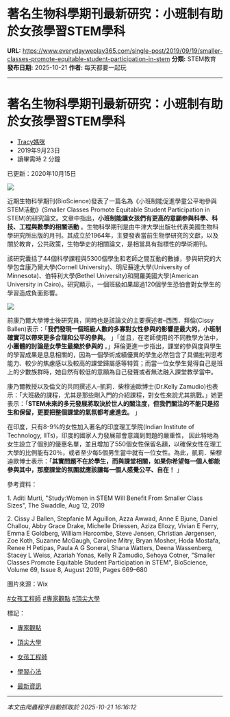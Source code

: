 # 著名生物科學期刊最新研究：小班制有助於女孩學習STEM學科

**URL:** https://www.everydayweplay365.com/single-post/2019/09/19/smaller-classes-promote-equitable-student-participation-in-stem
**分類:** STEM教育
**發布日期:** 2025-10-21
**作者:** 每天都要一起玩

---

# 著名生物科學期刊最新研究：小班制有助於女孩學習STEM學科

  * [Tracy媽咪](https://www.everydayweplay365.com/profile/512d3ea1-3c8b-4cca-a217-a2795c667b27/profile)
  * 2019年9月23日
  * 讀畢需時 2 分鐘



已更新：2020年10月15日

  


![](https://static.wixstatic.com/media/f9e1ce9d34064787920122476c537684.jpg/v1/fill/w_147,h_98,al_c,q_80,usm_0.66_1.00_0.01,blur_2,enc_avif,quality_auto/f9e1ce9d34064787920122476c537684.jpg)

近期生物科學期刊(BioScience)發表了一篇名為《小班制能促進學童公平地參與STEM活動》(Smaller Classes Promote Equitable Student Participation in STEM)的研究論文。文章中指出，**小班制能讓女孩們有更高的意願参與科學、科技、工程與數學的相關活動** 。生物科學期刊是由牛津大學出版社代表美國生物科學研究所出版的月刊。其成立於1964年，主要發表當前生物學研究的文獻，以及關於教育，公共政策，生物學史的相關論文，是相當具有指標性的學術期刊。

  


該研究囊括了44個科學課程與5300個學生和老師之間互動的數據，參與研究的大學包含康乃爾大學(Cornell University)、明尼蘇達大學(University of Minnesota)、伯特利大學(Bethel University)和開羅美國大學(American University in Cairo)。研究顯示，一個班級如果超過120個學生恐怕會對女學生的學習造成負面影響。

  


![](https://static.wixstatic.com/media/9d4821369a424b98994db739211dea96.jpg/v1/fill/w_147,h_104,al_c,q_80,usm_0.66_1.00_0.01,blur_2,enc_avif,quality_auto/9d4821369a424b98994db739211dea96.jpg)

前康乃爾大學博士後研究員，同時也是該論文的主要撰述者–西西．拜倫(Cissy Ballen)表示：「**我們發現一個班級人數的多寡對女性參與的影響是最大的，小班制確實可以帶來更多合理和公平的參與。** 」「並且，在老師使用的不同教學方法中，**小團體的討論是女學生最樂於參與的** 。」拜倫更進一步指出，課堂的參與度與學生的學習成果是息息相關的，因為一個學術成績優異的學生必然包含了具備批判思考能力、較少的焦慮感以及較高的課堂歸屬感等特質；而當一位女學生覺得自己是班上的少數族群時，她自然有較低的意願為自己發聲或者無法融入課堂教學當中。

  


康乃爾教授以及倫文的共同撰述人–凱莉．柴穆迪歐博士(Dr.Kelly Zamudio)也表示：「大班級的課程，尤其是那些剛入門的介紹課程，對女性來說尤其挑戰。」她更表示：「**STEM未來的多元發展將取決於世人的關注度，但我們關注的不能只是招生和保留，更要把整個課堂的氣氛都考慮進去。** 」

  


在印度，只有8-9%的女性加入著名的印度理工學院(Indian Institute of Technology, IITs)，印度的國家人力發展部會意識到問題的嚴重性， 因此特地為女生設立了個別的優惠名單，並且增加了550個女性保留名額，以確保女性在理工大學的比例能有20％，或者至少每5個男生當中就有一位女性。為此，凱莉．柴穆迪歐博士表示：「**其實問題不在於學生，而與課堂相關，如果你希望每一個人都能參與其中，那麼課堂的氛圍就應該讓每一個人感覺公平、自在！** 」

  


參考資料：

1\. Aditi Murti, "Study:Women in STEM Will Benefit From Smaller Class Sizes", The Swaddle, Aug 12, 2019

2\. Cissy J Ballen, Stepfanie M Aguillon, Azza Awwad, Anne E Bjune, Daniel Challou, Abby Grace Drake, Michelle Driessen, Aziza Ellozy, Vivian E Ferry, Emma E Goldberg, William Harcombe, Steve Jensen, Christian Jørgensen, Zoe Koth, Suzanne McGaugh, Caroline Mitry, Bryan Mosher, Hoda Mostafa, Renee H Petipas, Paula A G Soneral, Shana Watters, Deena Wassenberg, Stacey L Weiss, Azariah Yonas, Kelly R Zamudio, Sehoya Cotner, "Smaller Classes Promote Equitable Student Participation in STEM", BioScience, Volume 69, Issue 8, August 2019, Pages 669–680

圖片來源：Wix

[#女孩工程師](https://www.everydayweplay365.com/home/hashtags/女孩工程師) [#專家觀點](https://www.everydayweplay365.com/home/hashtags/專家觀點) [#頂尖大學](https://www.everydayweplay365.com/home/hashtags/頂尖大學)

標記：

  * [專家觀點](https://www.everydayweplay365.com/home/tags/專家觀點)
  * [頂尖大學](https://www.everydayweplay365.com/home/tags/頂尖大學)
  * [女孩工程師](https://www.everydayweplay365.com/home/tags/女孩工程師)
  * [學習心法](https://www.everydayweplay365.com/home/tags/學習心法)



  * [最新資訊](https://www.everydayweplay365.com/home/categories/最新資訊)




---

*本文由爬蟲程序自動抓取於 2025-10-21 16:16:12*
